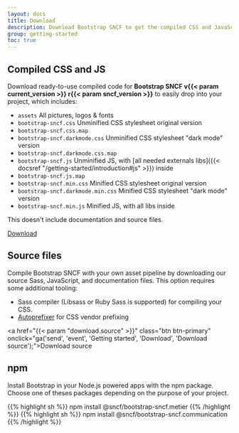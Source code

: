 ```yaml
---
layout: docs
title: Download
description: Download Bootstrap SNCF to get the compiled CSS and JavaScript, source code, or include it with your favorite package managers like npm, RubyGems, and more.
group: getting-started
toc: true
---
```


## Compiled CSS and JS

Download ready-to-use compiled code for **Bootstrap SNCF v{{< param current_version >}} r{{< param sncf_version >}}** to easily drop into your project, which includes:

- `assets` All pictures, logos & fonts
- `bootstrap-sncf.css` Unminified CSS stylesheet original version
- `bootstrap-sncf.css.map`
- `bootstrap-sncf.darkmode.css` Unminified CSS stylesheet "dark mode" version
- `bootstrap-sncf.darkmode.css.map`
- `bootstrap-sncf.js` Unminified JS, with [all needed externals libs]({{< docsref "/getting-started/introduction#js" >}}) inside
- `bootstrap-sncf.js.map`
- `bootstrap-sncf.min.css` Minified CSS stylesheet original version
- `bootstrap-sncf.darkmode.min.css` Minified CSS stylesheet "dark mode" version
- `bootstrap-sncf.min.js` Minified JS, with all libs inside

This doesn't include documentation and source files.

<a href="/bootstrap-sncf.{{< param doc_theme >}}.v{{< param current_version >}}-r{{< param sncf_version >}}.zip" class="btn btn-primary" onclick="ga('send', 'event', 'Getting started', 'Download', 'Download Bootstrap');">Download</a>

## Source files

Compile Bootstrap SNCF with your own asset pipeline by downloading our source Sass, JavaScript, and documentation files. This option requires some additional tooling:

- Sass compiler (Libsass or Ruby Sass is supported) for compiling your CSS.
- [Autoprefixer](https://github.com/postcss/autoprefixer) for CSS vendor prefixing

<a href="{{< param "download.source" >}}" class="btn btn-primary" onclick="ga('send', 'event', 'Getting started', 'Download', 'Download source');">Download source</a>

## npm

Install Bootstrap in your Node.js powered apps with the npm package. Choose one of theses packages depending on the purpose of your project.

{{% highlight sh %}}
npm install @sncf/bootstrap-sncf.metier
{{% /highlight %}}
{{% highlight sh %}}
npm install @sncf/bootstrap-sncf.communication
{{% /highlight %}}
